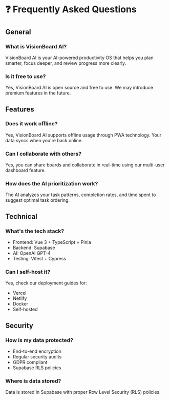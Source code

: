 # ❓ Frequently Asked Questions

## General

### What is VisionBoard AI?
VisionBoard AI is your AI-powered productivity OS that helps you plan smarter, focus deeper, and review progress more clearly.

### Is it free to use?
Yes, VisionBoard AI is open source and free to use. We may introduce premium features in the future.

## Features

### Does it work offline?
Yes, VisionBoard AI supports offline usage through PWA technology. Your data syncs when you're back online.

### Can I collaborate with others?
Yes, you can share boards and collaborate in real-time using our multi-user dashboard feature.

### How does the AI prioritization work?
The AI analyzes your task patterns, completion rates, and time spent to suggest optimal task ordering.

## Technical

### What's the tech stack?
- Frontend: Vue 3 + TypeScript + Pinia
- Backend: Supabase
- AI: OpenAI GPT-4
- Testing: Vitest + Cypress

### Can I self-host it?
Yes, check our deployment guides for:
- Vercel
- Netlify
- Docker
- Self-hosted

## Security

### How is my data protected?
- End-to-end encryption
- Regular security audits
- GDPR compliant
- Supabase RLS policies

### Where is data stored?
Data is stored in Supabase with proper Row Level Security (RLS) policies. 